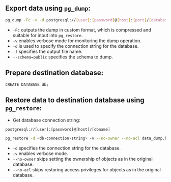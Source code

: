 ## Export data using `pg_dump`:

```bash
pg_dump -Fc -v -d postgresql://[user]:[password]@[host]:[port]/[database] --schema=public -f data_dump.bak
```

- `-Fc` outputs the dump in custom format, which is compressed and suitable for input into `pg_restore`.
- `-v` enables verbose mode for monitoring the dump operation.
- `-d` is used to specify the connection string for the database.
- `-f` specifies the output file name.
- `--schema=public` specifies the schema to dump.

## Prepare destination database:

```postgresql
CREATE DATABASE db;
```

## Restore data to destination database using `pg_restore`:

- Get database connection string:

```
postgresql://[user]:[password]@[host]/[dbname]
```

```bash
pg_restore -d <db-connection-string> -v --no-owner --no-acl data_dump.bak
```

- `-d` specifies the connection string for the database.
- `-v` enables verbose mode.
- `--no-owner` skips setting the ownership of objects as in the original database.
- `--no-acl` skips restoring access privileges for objects as in the original database.
